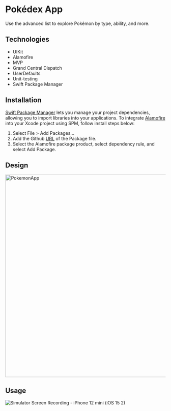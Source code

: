 # Pokédex App
Use the advanced list to explore Pokémon by type, ability, and more.

## Technologies
+ UIKit
+ Alamofire
+ MVP
+ Grand Central Dispatch
+ UserDefaults
+ Unit-testing
+ Swift Package Manager

## Installation
[Swift Package Manager](https://www.swift.org/package-manager/) lets you manage your project dependencies, allowing you to import libraries into your applications.
To integrate [Alamofire](https://github.com/Alamofire/Alamofire) into your Xcode project using SPM, follow install steps below:
1. Select File > Add Packages...
2. Add the Github [URL](https://github.com/Alamofire/Alamofire.git) of the Package file.
3. Select the Alamofire package product, select dependency rule, and select Add Package.

## Design
<img width="637" alt="PokemonApp" src="https://user-images.githubusercontent.com/70813562/210352263-77fff73d-b669-475c-93ed-bde64c021c15.png">

## Usage
![Simulator Screen Recording - iPhone 12 mini (iOS 15 2)](https://user-images.githubusercontent.com/70813562/210374426-26b5e865-81ff-4f12-9130-dfd6eba24cbb.gif)
